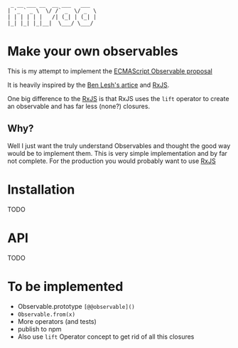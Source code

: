 ```text
 _ __ ___ __  __ ___   ___
| '_ ` _ \  \/ /` _  \/ _  \
| | | | | |   /| (_| | (_| |
|_| |_| |_|__|  \___/ \___/

```


# Make your own observables

This is my attempt to implement the [ECMAScript Observable proposal](https://github.com/zenparsing/es-observable)

It is heavily inspired by the [Ben Lesh's artice](https://medium.com/@benlesh/learning-observable-by-building-observable-d5da57405d87) 
and [RxJS](https://github.com/ReactiveX/rxjs). 

One big difference to the [RxJS](https://github.com/ReactiveX/rxjs) is that RxJS uses the `lift` operator to create 
an observable and has far less (none?) closures.

## Why?

Well I just want the truly understand Observables and thought the good way would be to implement them. This is very 
simple implementation and by far not complete. For the production you would probably want to use [RxJS](https://github.com/ReactiveX/rxjs)


# Installation

TODO


# API

TODO


# To be implemented

- Observable.prototype `[@@observable]()`
- `Observable.from(x)`
- More operators (and tests)
- publish to npm
- Also use `lift` Operator concept to get rid of all this closures
